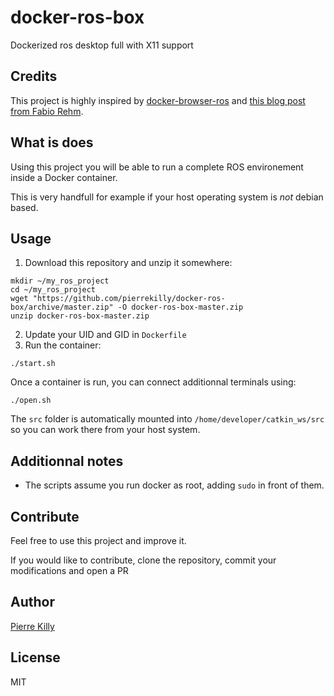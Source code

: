 # docker-ros-box

Dockerized ros desktop full with X11 support


## Credits

This project is highly inspired by [docker-browser-ros](https://github.com/sameersbn/docker-browser-box) and [this blog post from Fabio Rehm](http://fabiorehm.com/blog/2014/09/11/running-gui-apps-with-docker/).


## What is does

Using this project you will be able to run a complete ROS environement inside a Docker container.

This is very handfull for example if your host operating system is *not* debian based.


## Usage

1. Download this repository and unzip it somewhere:
```
mkdir ~/my_ros_project
cd ~/my_ros_project
wget "https://github.com/pierrekilly/docker-ros-box/archive/master.zip" -O docker-ros-box-master.zip
unzip docker-ros-box-master.zip
```
2. Update your UID and GID in `Dockerfile`
3. Run the container:
```
./start.sh
```

Once a container is run, you can connect additionnal terminals using:
```
./open.sh
```

The `src` folder is automatically mounted into `/home/developer/catkin_ws/src` so you can work there from your host system.


## Additionnal notes

- The scripts assume you run docker as root, adding `sudo` in front of them.


## Contribute

Feel free to use this project and improve it.

If you would like to contribute, clone the repository, commit your modifications and open a PR


## Author

[Pierre Killy](https://www.linkedin.com/in/pierrekilly/)


## License

MIT


